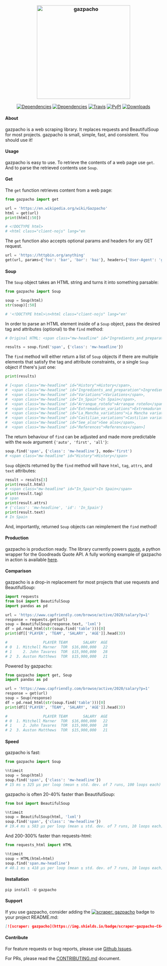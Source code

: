 <h3 align="center">
  <img src="https://raw.githubusercontent.com/maxhumber/gazpacho/master/images/gazpacho.png" height="300px" alt="gazpacho">
</h3>
<p align="center">
  <a href="https://github.com/maxhumber/gazpacho/"><img alt="Dependencies" src="https://img.shields.io/badge/scraper-gazpacho-C6422C"></a>
  <a href="https://github.com/maxhumber/gazpacho/blob/master/setup.py"><img alt="Dependencies" src="https://img.shields.io/badge/dependencies-0-brightgreen"></a>
  <a href="https://travis-ci.org/maxhumber/gazpacho"><img alt="Travis" src="https://img.shields.io/travis/maxhumber/gazpacho.svg"></a>
  <a href="https://pypi.python.org/pypi/gazpacho"><img alt="PyPI" src="https://img.shields.io/pypi/v/gazpacho.svg"></a>
  <a href="https://pepy.tech/project/gazpacho"><img alt="Downloads" src="https://pepy.tech/badge/gazpacho"></a>  
</p>



#### About

gazpacho is a web scraping library. It replaces requests and BeautifulSoup for most projects. gazpacho is small, simple, fast, and consistent. You should use it!



#### Usage

gazpacho is easy to use. To retrieve the contents of a web page use `get`. And to parse the retrieved contents use `Soup`.



#### Get

The `get` function retrieves content from a web page:

```python
from gazpacho import get

url = 'https://en.wikipedia.org/wiki/Gazpacho'
html = get(url)
print(html[:50])

# <!DOCTYPE html>
# <html class="client-nojs" lang="en
```

The `get` function also accepts optional params and headers for any GET request.

```python
url = 'https://httpbin.org/anything'
get(url, params={'foo': 'bar', 'bar': 'baz'}, headers={'User-Agent': 'gazpacho'})
```



#### Soup

The `Soup` object takes an HTML string and turns it into something parsable:

```python
from gazpacho import Soup

soup = Soup(html)
str(soup)[:50]

# '<!DOCTYPE html>\n<html class="client-nojs" lang="en'
```

In order to parse an HTML element inside of a `Soup` object, pass the desired tag and attributes (optional) to the `find` method:

```python
# Original HTML: <span class="mw-headline" id="Ingredients_and_preparation">Ingredients and preparation</span>

results = soup.find('span', {'class': 'mw-headline'})
```

The `find` method will either return a list of `Soup` objects if there are multiple elements that satisfy the tag and attribute constraints, or a single `Soup` object if there's just one:

```python
print(results)

# [<span class="mw-headline" id="History">History</span>,
#  <span class="mw-headline" id="Ingredients_and_preparation">Ingredients and preparation</span>,
#  <span class="mw-headline" id="Variations">Variations</span>,
#  <span class="mw-headline" id="In_Spain">In Spain</span>,
#  <span class="mw-headline" id="Arranque_roteño">Arranque roteño</span>,
#  <span class="mw-headline" id="Extremaduran_variations">Extremaduran variations</span>,
#  <span class="mw-headline" id="La_Mancha_variations">La Mancha variations</span>,
#  <span class="mw-headline" id="Castilian_variations">Castilian variations</span>,
#  <span class="mw-headline" id="See_also">See also</span>,
#  <span class="mw-headline" id="References">References</span>]
```

The return behaviour of `find` can be adjusted and made more predictable with the `mode` argument `{'auto', 'first', 'all'}`:

```python
soup.find('span', {'class': 'mw-headline'}, mode='first')
# <span class="mw-headline" id="History">History</span>
```

`Soup` objects returned by the `find` method will have `html`, `tag`, `attrs`, and `text` attributes:

```python
result = results[3]
print(result.html)
# <span class="mw-headline" id="In_Spain">In Spain</span>
print(result.tag)
# span
print(result.attrs)
# {'class': 'mw-headline', 'id': 'In_Spain'}
print(result.text)
# In Spain
```

And, importantly, returned `Soup` objects can reimplement the `find` method!



#### Production

gazpacho is production ready. The library currently powers [quote](https://github.com/maxhumber/quote), a python wrapper for the Goodreads Quote API. A fully working example of gazpacho in action is available [here](https://maxhumber.com/scraping_fantasy_hockey).



#### Comparison

gazpacho is a drop-in replacement for most projects that use requests and BeautifulSoup:

```python
import requests
from bs4 import BeautifulSoup
import pandas as pd

url = 'https://www.capfriendly.com/browse/active/2020/salary?p=1'
response = requests.get(url)
soup = BeautifulSoup(response.text, 'lxml')
df = pd.read_html(str(soup.find('table')))[0]
print(df[['PLAYER', 'TEAM', 'SALARY', 'AGE']].head(3))

#                PLAYER TEAM       SALARY  AGE
# 0  1. Mitchell Marner  TOR  $16,000,000   22
# 1     2. John Tavares  TOR  $15,900,000   28
# 2  3. Auston Matthews  TOR  $15,900,000   21
```

Powered by gazpacho:

```python
from gazpacho import get, Soup
import pandas as pd

url = 'https://www.capfriendly.com/browse/active/2020/salary?p=1'
response = get(url)
soup = Soup(response)
df = pd.read_html(str(soup.find('table')))[0]
print(df[['PLAYER', 'TEAM', 'SALARY', 'AGE']].head(3))

#                PLAYER TEAM       SALARY  AGE
# 0  1. Mitchell Marner  TOR  $16,000,000   22
# 1     2. John Tavares  TOR  $15,900,000   28
# 2  3. Auston Matthews  TOR  $15,900,000   21
```



#### Speed

gazpacho is fast:

```python
from gazpacho import Soup

%%timeit
soup = Soup(html)
soup.find('span', {'class': 'mw-headline'})
# 15 ms ± 325 µs per loop (mean ± std. dev. of 7 runs, 100 loops each)
```

gazpacho is often 20-40% faster than BeautifulSoup:

```python
from bs4 import BeautifulSoup

%%timeit
soup = BeautifulSoup(html, 'lxml')
soup.find('span', {'class': 'mw-headline'})
# 19.4 ms ± 583 µs per loop (mean ± std. dev. of 7 runs, 10 loops each)
```

And 200-300% faster than requests-html:

```python
from requests_html import HTML

%%timeit
soup = HTML(html=html)
soup.find('span.mw-headline')
# 40.1 ms ± 418 µs per loop (mean ± std. dev. of 7 runs, 10 loops each)
```



#### Installation

```
pip install -U gazpacho
```



#### Support

If you use gazpacho, consider adding the [![scraper: gazpacho](https://img.shields.io/badge/scraper-gazpacho-C6422C)](https://github.com/maxhumber/gazpacho) badge to your project README.md:

```markdown
[![scraper: gazpacho](https://img.shields.io/badge/scraper-gazpacho-C6422C)](https://github.com/maxhumber/gazpacho)
```



#### Contribute

For feature requests or bug reports, please use [Github Issues](https://github.com/maxhumber/gazpacho/issues).

For PRs, please read the [CONTRIBUTING.md](https://github.com/maxhumber/gazpacho/blob/master/CONTRIBUTING.md) document.
